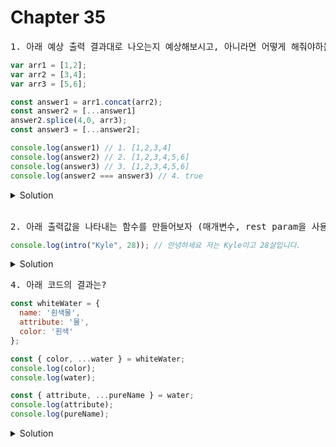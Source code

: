 # Chapter 35


<pre>1. 아래 예상 출력 결과대로 나오는지 예상해보시고, 아니라면 어떻게 해줘야하는지 생각해봅시다.</pre>

```js
var arr1 = [1,2];
var arr2 = [3,4];
var arr3 = [5,6];

const answer1 = arr1.concat(arr2);
const answer2 = [...answer1]
answer2.splice(4,0, arr3);
const answer3 = [...answer2];

console.log(answer1) // 1. [1,2,3,4]
console.log(answer2) // 2. [1,2,3,4,5,6]
console.log(answer3) // 3. [1,2,3,4,5,6]
console.log(answer2 === answer3) // 4. true
```


<details>
  <summary>Solution</summary>
  <strong>
  1. [1,2,3,4] <br>
  2. [1,2,3,4,[5,6]] <br>
  3. [1,2,3,4,[5,6]] <br>
  4. false <br>
  </strong>
  <pre>
  1) 두개의 배열을 합칠때는 concat 메소드를 사용합니다. 하지만 스프레드 연산으로 바꿔볼 수 있겠죠.
  
  ```js
  const temp = [...arr1, ...arr2];
  ``` 
  2) splice() 메소드를 매개변수 3개를 받는데 첫번째 인자가 자르기 시작할 인덱스 두번째 인자가 
     그 시작하는 인덱스에서 몇개나 자를지, 그리고 3번째 인자는 2번째로 나간자리를 메울 것을
     넣어줍니다. 하지만 예상한 값과 다르죠? 왜냐하면 저희는 배열자체를 넣어 버렸으니까요.   
     분해를 해줘야하는데, ES5때는 저렇게 분해하기위해 복잡한 메소드체이닝을 통해 전달해 주었다면,
     이번 챕터에서 배운 스프레드 문법을 주면 이렇게 쉽게 저런 문제가 해결됩니다...
  ```js
  Array.prototype.splice.apply(answer2,[4,0].concat(arr3)); //[1,2,3,4,5,6]
  answer2.splice(4,0, ...arr3); //[1,2,3,4,5,6]
  ```
  3) answer3에 answer2를 slice()로 얕은복사하는 거죠.하지만 스프레드 문법으로 한다면
  ```js
  const answer3 = [...answer2];
  ```
  4) 얕은 복사였기 때문에 답은 false
  </pre>
  </details>

<br>

<pre>2. 아래 출력값을 나타내는 함수를 만들어보자 (매개변수, rest param을 사용하지않고 Spread문법사용)</pre>

```js
console.log(intro("Kyle", 28)); // 안녕하세요 저는 Kyle이고 28살입니다.
```

<details>
<summary>Solution</summary>

```js
function intro() {
     const [name, age] = [...arguments]
     return `안녕하세요 저는 ${name}이고 ${age}살입니다.`
}
```
</details>

<pre>4. 아래 코드의 결과는? </pre>

```js
const whiteWater = {
  name: '흰색물',
  attribute: '물',
  color: '흰색'
};

const { color, ...water } = whiteWater;
console.log(color);
console.log(water);

const { attribute, ...pureName } = water;
console.log(attribute);
console.log(pureName);
```

<details>
<summary>Solution</summary>

```js
흰색 // whiteWater안에 color를 출력
{ name: '흰색물', attribute: '물' } //color을 제외한 나머지 출력
물 // attribute를 출력
{ name: '흰색물' } //attribute를 제외하고 출력
```
</details>
